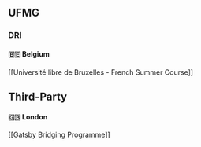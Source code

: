 ## UFMG 

### DRI

#### 🇧🇪 Belgium  

[[Université libre de Bruxelles - French Summer Course]]

## Third-Party

#### 🇬🇧 London  

[[Gatsby Bridging Programme]]



